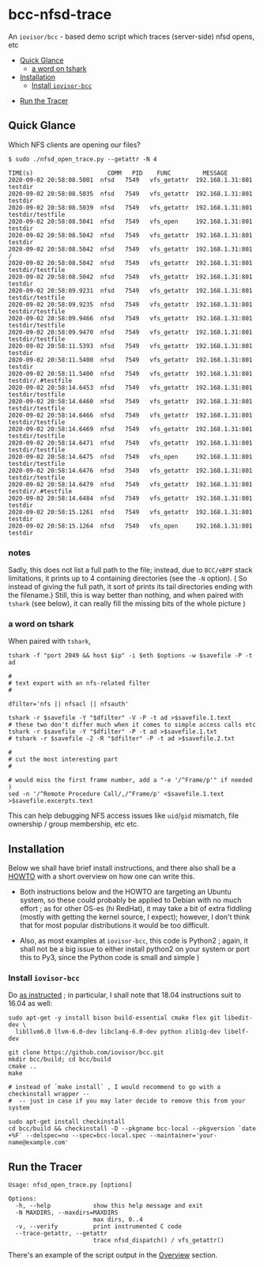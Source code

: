 # bcc-nfsd-trace
An `iovisor/bcc` - based demo script which traces (server-side) nfsd opens, etc

* [Quick Glance](#quick-glance)
  - [a word on tshark](#a-word-on-tshark)
* [Installation](#installation)
  - [Install `iovisor-bcc`](#install-iovisor-bcc)
<!--  - [Install Kernel Sources](#install-kernel-sources) -->
* [Run the Tracer](#run-the-tracer)

## Quick Glance

Which NFS clients are opening our files?

```
$ sudo ./nfsd_open_trace.py --getattr -N 4

TIME(s)                     COMM   PID    FUNC         MESSAGE
2020-09-02 20:58:08.5001  nfsd   7549   vfs_getattr  192.168.1.31:801 testdir
2020-09-02 20:58:08.5035  nfsd   7549   vfs_getattr  192.168.1.31:801 testdir
2020-09-02 20:58:08.5039  nfsd   7549   vfs_getattr  192.168.1.31:801 testdir/testfile
2020-09-02 20:58:08.5041  nfsd   7549   vfs_open     192.168.1.31:801 testdir
2020-09-02 20:58:08.5042  nfsd   7549   vfs_getattr  192.168.1.31:801 testdir
2020-09-02 20:58:08.5042  nfsd   7549   vfs_getattr  192.168.1.31:801 /
2020-09-02 20:58:08.5042  nfsd   7549   vfs_getattr  192.168.1.31:801 testdir/testfile
2020-09-02 20:58:08.5042  nfsd   7549   vfs_getattr  192.168.1.31:801 testdir
2020-09-02 20:58:09.9231  nfsd   7549   vfs_getattr  192.168.1.31:801 testdir/testfile
2020-09-02 20:58:09.9235  nfsd   7549   vfs_getattr  192.168.1.31:801 testdir/testfile
2020-09-02 20:58:09.9466  nfsd   7549   vfs_getattr  192.168.1.31:801 testdir/testfile
2020-09-02 20:58:09.9470  nfsd   7549   vfs_getattr  192.168.1.31:801 testdir/testfile
2020-09-02 20:58:11.5393  nfsd   7549   vfs_getattr  192.168.1.31:801 testdir
2020-09-02 20:58:11.5400  nfsd   7549   vfs_getattr  192.168.1.31:801 testdir
2020-09-02 20:58:11.5400  nfsd   7549   vfs_getattr  192.168.1.31:801 testdir/.#testfile
2020-09-02 20:58:14.6453  nfsd   7549   vfs_getattr  192.168.1.31:801 testdir/testfile
2020-09-02 20:58:14.6460  nfsd   7549   vfs_getattr  192.168.1.31:801 testdir/testfile
2020-09-02 20:58:14.6466  nfsd   7549   vfs_getattr  192.168.1.31:801 testdir/testfile
2020-09-02 20:58:14.6469  nfsd   7549   vfs_getattr  192.168.1.31:801 testdir/testfile
2020-09-02 20:58:14.6471  nfsd   7549   vfs_getattr  192.168.1.31:801 testdir/testfile
2020-09-02 20:58:14.6475  nfsd   7549   vfs_open     192.168.1.31:801 testdir/testfile
2020-09-02 20:58:14.6476  nfsd   7549   vfs_getattr  192.168.1.31:801 testdir/testfile
2020-09-02 20:58:14.6479  nfsd   7549   vfs_getattr  192.168.1.31:801 testdir/.#testfile
2020-09-02 20:58:14.6484  nfsd   7549   vfs_getattr  192.168.1.31:801 testdir
2020-09-02 20:58:15.1261  nfsd   7549   vfs_getattr  192.168.1.31:801 testdir
2020-09-02 20:58:15.1264  nfsd   7549   vfs_open     192.168.1.31:801 testdir
```

### notes

Sadly, this does not list a full path to the file; instead, due to `BCC/eBPF` stack limitations, it prints up to 4 containing directories (see the `-N` option).
( So instead of giving the full path, it sort of prints its tail directories ending with the filename.) Still, this is way better than nothing, and when paired with `tshark` (see below), it can really fill the missing bits of the whole picture )

### a word on tshark

When paired with `tshark`, 

```Shell
tshark -f "port 2049 && host $ip" -i $eth $options -w $savefile -P -t ad

#
# text export with an nfs-related filter
#

dfilter='nfs || nfsacl || nfsauth'

tshark -r $savefile -Y "$dfilter" -V -P -t ad >$savefile.1.text
# these two don't differ much when it comes to simple access calls etc
tshark -r $savefile -Y "$dfilter" -P -t ad >$savefile.1.txt
# tshark -r $savefile -2 -R "$dfilter" -P -t ad >$savefile.2.txt

#
# cut the most interesting part
#

# would miss the first frame number, add a "-e '/^Frame/p'" if needed )
sed -n '/^Remote Procedure Call/,/^Frame/p' <$savefile.1.text >$savefile.excerpts.text 
```

This can help debugging NFS access issues like `uid`/`gid` mismatch, file ownership / group membership, etc etc.

## Installation

Below we shall have brief install instructions, and there also shall be a [HOWTO](HOWTO.md) with a short overview on how one can write this.

 * Both instructions below and the HOWTO are targeting an Ubuntu system, so these could probably be applied to Debian with no much effort ; 
   as for other OS-es (hi RedHat), it may take a bit of extra fiddling (mostly with getting the kernel source, I expect);
   however, I don't think that for most popular distributions it would be too difficult.

 * Also, as most examples at `iovisor-bcc`, this code is Python2 ; again, it shall not be a big issue to either install python2 on your system or port this to Py3, since the Python code is small and simple )

### Install `iovisor-bcc`

Do [as instructed](https://github.com/iovisor/bcc/blob/master/INSTALL.md#ubuntu---source) ; in particular, I shall note that 18.04 instructions suit to 16.04 as well:

```Shell
sudo apt-get -y install bison build-essential cmake flex git libedit-dev \
  libllvm6.0 llvm-6.0-dev libclang-6.0-dev python zlib1g-dev libelf-dev

git clone https://github.com/iovisor/bcc.git
mkdir bcc/build; cd bcc/build
cmake ..
make

# instead of `make install` , I would recommend to go with a checkinstall wrapper --
#  -- just in case if you may later decide to remove this from your system

sudo apt-get install checkinstall
cd bcc/build && checkinstall -D --pkgname bcc-local --pkgversion `date +%F` --delspec=no --spec=bcc-local.spec --maintainer='your-name@example.com'

```

## Run the Tracer

```
Usage: nfsd_open_trace.py [options]

Options:
  -h, --help            show this help message and exit
  -N MAXDIRS, --maxdirs=MAXDIRS
                        max dirs, 0..4
  -v, --verify          print instrumented C code
  --trace-getattr, --getattr
                        trace nfsd_dispatch() / vfs_getattr()

```

There's an example of the script output in the [Overview](#overview) section.

